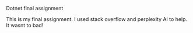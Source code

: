 Dotnet final assignment

This is my final assignment. I used stack overflow and perplexity AI to help. It wasnt to bad!
